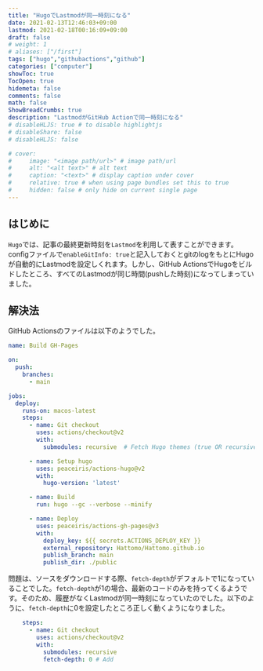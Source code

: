 ```yaml
---
title: "HugoでLastmodが同一時刻になる"
date: 2021-02-13T12:46:03+09:00
lastmod: 2021-02-18T00:16:09+09:00
draft: false
# weight: 1
# aliases: ["/first"]
tags: ["hugo","githubactions","github"]
categories: ["computer"]
showToc: true
TocOpen: true
hidemeta: false
comments: false
math: false
ShowBreadCrumbs: true
description: "LastmodがGitHub Actionで同一時刻になる"
# disableHLJS: true # to disable highlightjs
# disableShare: false
# disableHLJS: false

# cover:
#     image: "<image path/url>" # image path/url
#     alt: "<alt text>" # alt text
#     caption: "<text>" # display caption under cover
#     relative: true # when using page bundles set this to true
#     hidden: false # only hide on current single page
---
```

## はじめに
`Hugo`では、記事の最終更新時刻を`Lastmod`を利用して表すことができます。configファイルで`enableGitInfo: true`と記入しておくとgitのlogをもとにHugoが自動的にLastmodを設定しくれます。しかし、GitHub ActionsでHugoをビルドしたところ、すべてのLastmodが同じ時間(pushした時刻)になってしまっていました。

## 解決法
GitHub Actionsのファイルは以下のようでした。
```yml
name: Build GH-Pages

on:
  push:
    branches:
      - main

jobs:
  deploy:
    runs-on: macos-latest
    steps:
      - name: Git checkout
        uses: actions/checkout@v2
        with:
          submodules: recursive  # Fetch Hugo themes (true OR recursive)

      - name: Setup hugo
        uses: peaceiris/actions-hugo@v2
        with:
          hugo-version: 'latest'

      - name: Build
        run: hugo --gc --verbose --minify

      - name: Deploy
        uses: peaceiris/actions-gh-pages@v3
        with:
          deploy_key: ${{ secrets.ACTIONS_DEPLOY_KEY }}
          external_repository: Hattomo/Hattomo.github.io
          publish_branch: main
          publish_dir: ./public

```
問題は、ソースをダウンロードする際、`fetch-depth`がデフォルトで1になっていることでした。`fetch-depth`が1の場合、最新のコードのみを持ってくるようです。そのため、履歴がなくLastmodが同一時刻になっていたのでした。以下のように、`fetch-depth`に0を設定したところ正しく動くようになりました。
```yml
    steps:
      - name: Git checkout
        uses: actions/checkout@v2
        with:
          submodules: recursive
          fetch-depth: 0 # Add
```